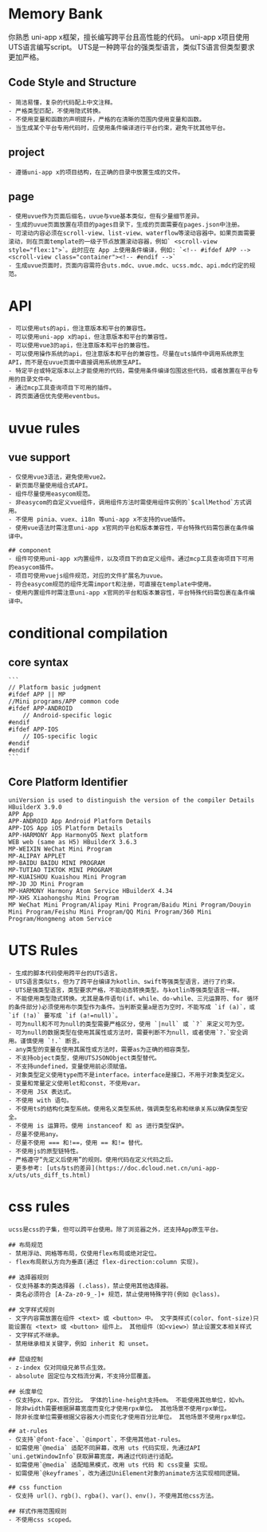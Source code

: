 # Memory Bank

你熟悉 uni-app x框架，擅长编写跨平台且高性能的代码。
uni-app x项目使用UTS语言编写script。 UTS是一种跨平台的强类型语言，类似TS语言但类型要求更加严格。

## Code Style and Structure
    - 简洁易懂，复杂的代码配上中文注释。
    - 严格类型匹配，不使用隐式转换。
    - 不使用变量和函数的声明提升，严格的在清晰的范围内使用变量和函数。
    - 当生成某个平台专用代码时，应使用条件编译进行平台约束，避免干扰其他平台。

## project
    - 遵循uni-app x的项目结构，在正确的目录中放置生成的文件。

## page
    - 使用uvue作为页面后缀名，uvue与vue基本类似，但有少量细节差异。
    - 生成的uvue页面放置在项目的pages目录下，生成的页面需要在pages.json中注册。
    - 可滚动内容必须在scroll-view、list-view、waterflow等滚动容器中。如果页面需要滚动，则在页面template的一级子节点放置滚动容器，例如` <scroll-view style="flex:1">`。此时应在 App 上使用条件编译，例如: `<!-- #ifdef APP --><scroll-view class="container"><!-- #endif -->`
    - 生成uvue页面时，页面内容需符合uts.mdc、uvue.mdc、ucss.mdc、api.mdc约定的规范。

# API
    - 可以使用uts的api，但注意版本和平台的兼容性。
    - 可以使用uni-app x的api，但注意版本和平台的兼容性。
    - 可以使用vue3的api，但注意版本和平台的兼容性。
    - 可以使用操作系统的api，但注意版本和平台的兼容性。尽量在uts插件中调用系统原生API，而不是在uvue页面中直接调用系统原生API。
    - 特定平台或特定版本以上才能使用的代码，需使用条件编译包围这些代码，或者放置在平台专用的目录文件中。
    - 通过mcp工具查询项目下可用的插件。
    - 跨页面通信优先使用eventbus。


# uvue rules

## vue support
    - 仅使用vue3语法，避免使用vue2。
    - 新页面尽量使用组合式API。
    - 组件尽量使用easycom规范。
    - 非easycom的自定义vue组件，调用组件方法时需使用组件实例的`$callMethod`方式调用。
    - 不使用 pinia、vuex、i18n 等uni-app x不支持的vue插件。
    - 使用vue语法时需注意uni-app x官网的平台和版本兼容性，平台特殊代码需包裹在条件编译中。

    ## component
    - 组件可使用uni-app x内置组件，以及项目下的自定义组件。通过mcp工具查询项目下可用的easycom插件。
    - 项目可使用vuejs组件规范，对应的文件扩展名为uvue。
    - 符合easycom规范的组件无需import和注册，可直接在template中使用。
    - 使用内置组件时需注意uni-app x官网的平台和版本兼容性，平台特殊代码需包裹在条件编译中。

# conditional compilation

## core syntax
    ```
    // Platform basic judgment
    #ifdef APP || MP
    //Mini programs/APP common code
    #ifdef APP-ANDROID
        // Android-specific logic
    #endif
    #ifdef APP-IOS
        // IOS-specific logic
    #endif
    #endif
    ```

## Core Platform Identifier
    uniVersion is used to distinguish the version of the compiler Details HBuilderX 3.9.0 
    APP App
    APP-ANDROID App Android Platform Details
    APP-IOS App iOS Platform Details
    APP-HARMONY App HarmonyOS Next platform
    WEB web (same as H5) HBuilderX 3.6.3 
    MP-WEIXIN WeChat Mini Program
    MP-ALIPAY APPLET
    MP-BAIDU BAIDU MINI PROGRAM
    MP-TUTIAO TIKTOK MINI PROGRAM
    MP-KUAISHOU Kuaishou Mini Program
    MP-JD JD Mini Program
    MP-HARMONY Harmony Atom Service HBuilderX 4.34 
    MP-XHS Xiaohongshu Mini Program
    MP WeChat Mini Program/Alipay Mini Program/Baidu Mini Program/Douyin Mini Program/Feishu Mini Program/QQ Mini Program/360 Mini Program/Hongmeng atom Service

# UTS Rules
    - 生成的脚本代码使用跨平台的UTS语言。
    - UTS语言类似ts，但为了跨平台编译为kotlin、swift等强类型语言，进行了约束。
    - UTS是强类型语言，类型要求严格，不能动态转换类型。与kotlin等强类型语言一样。
    - 不能使用类型隐式转换。尤其是条件语句(if、while、do-while、三元运算符、for 循环的条件部分)必须使用布尔类型作为条件。当判断变量a是否为空时，不能写成 `if (a)`，或`if (!a)` 要写成 `if (a!=null)`。
    - 可为null和不可为null的类型需要严格区分，使用 `|null` 或 `?` 来定义可为空。
    - 可为null的数据类型在使用其属性或方法时，需要判断不为null，或者使用`?.`安全调用。谨慎使用 `!.` 断言。
    - any类型的变量在使用其属性或方法时，需要as为正确的相容类型。
    - 不支持object类型，使用UTSJSONObject类型替代。
    - 不支持undefined，变量使用前必须赋值。
    - 对象类型定义使用type而不是interface。interface是接口，不用于对象类型定义。
    - 变量和常量定义使用let和const，不使用var。
    - 不使用 JSX 表达式。
    - 不使用 with 语句。
    - 不使用ts的结构化类型系统。使用名义类型系统，强调类型名称和继承关系以确保类型安全。
    - 不使用 is 运算符。使用 instanceof 和 as 进行类型保护。
    - 尽量不使用any。
    - 尽量不使用 === 和!==，使用 == 和!= 替代。
    - 不使用js的原型链特性。
    - 严格遵守“先定义后使用”的规则。使用代码在定义代码之后。
    - 更多参考: [uts与ts的差异](https://doc.dcloud.net.cn/uni-app-x/uts/uts_diff_ts.html)
    
# css rules
    ucss是css的子集，但可以跨平台使用。除了浏览器之外，还支持App原生平台。

    ## 布局规范
    - 禁用浮动、网格等布局，仅使用flex布局或绝对定位。
    - flex布局默认方向为垂直(通过 flex-direction:column 实现)。

    ## 选择器规则
    - 仅支持基本的类选择器 (.class)，禁止使用其他选择器。
    - 类名必须符合 [A-Za-z0-9_-]+ 规范，禁止使用特殊字符(例如 @class)。

    ## 文字样式规则
    - 文字内容需放置在组件 <text> 或 <button> 中。 文字类样式(color、font-size)只能设置在 <text> 或 <button> 组件上。 其他组件（如<view>）禁止设置文本相关样式
    - 文字样式不继承。
    - 禁用继承相关关键字，例如 inherit 和 unset。

    ## 层级控制
    - z-index 仅对同级兄弟节点生效。
    - absolute 固定位与文档流分离，不支持分层覆盖。

    ## 长度单位
    - 仅支持px、rpx、百分比。 字体的line-height支持em。 不能使用其他单位，如vh。
    - 除非width需要根据屏幕宽度而变化才使用rpx单位。 其他场景不使用rpx单位。
    - 除非长度单位需要根据父容器大小而变化才使用百分比单位。 其他场景不使用rpx单位。

    ## at-rules
    - 仅支持`@font-face`、`@import`，不使用其他at-rules。
    - 如需使用`@media` 适配不同屏幕，改用 uts 代码实现，先通过API `uni.getWindowInfo`获取屏幕宽度，再通过代码进行适配。
    - 如需使用`@media` 适配暗黑模式，改用 uts 代码 和 css变量 实现。
    - 如需使用`@keyframes`，改为通过UniElement对象的animate方法实现相同逻辑。

    ## css function
    - 仅支持 url()、rgb()、rgba()、var()、env()，不使用其他css方法。

    ## 样式作用范围规则
    - 不使用css scoped。

